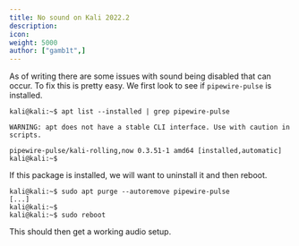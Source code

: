 ```yaml
---
title: No sound on Kali 2022.2
description:
icon:
weight: 5000
author: ["gamb1t",]
---
```


As of writing there are some issues with sound being disabled that can occur. To fix this is pretty easy. We first look to see if `pipewire-pulse` is installed.

```console
kali@kali:~$ apt list --installed | grep pipewire-pulse

WARNING: apt does not have a stable CLI interface. Use with caution in scripts.

pipewire-pulse/kali-rolling,now 0.3.51-1 amd64 [installed,automatic]
kali@kali:~$
```

If this package is installed, we will want to uninstall it and then reboot.

```console
kali@kali:~$ sudo apt purge --autoremove pipewire-pulse
[...]
kali@kali:~$
kali@kali:~$ sudo reboot
```

This should then get a working audio setup.
